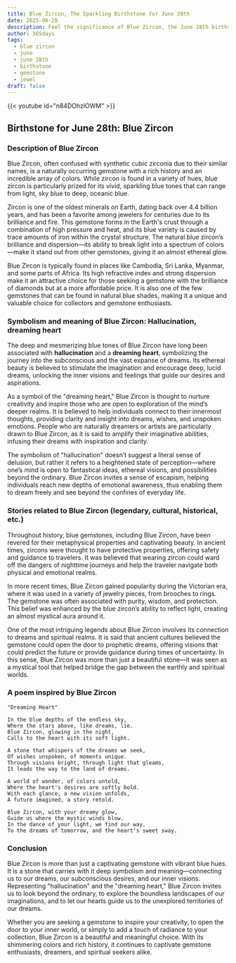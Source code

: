 ```yaml
---
title: Blue Zircon, The Sparkling Birthstone for June 28th
date: 2025-06-28
description: Feel the significance of Blue Zircon, the June 28th birthstone symbolizing Hallucination, dreaming heart. Let its beauty and meaning brighten your day.
author: 365days
tags:
  - blue zircon
  - june
  - june 28th
  - birthstone
  - gemstone
  - jewel
draft: false
---
```


{{< youtube id="n84DOhzlOWM" >}}

## Birthstone for June 28th: Blue Zircon

### Description of Blue Zircon

Blue Zircon, often confused with synthetic cubic zirconia due to their similar names, is a naturally occurring gemstone with a rich history and an incredible array of colors. While zircon is found in a variety of hues, blue zircon is particularly prized for its vivid, sparkling blue tones that can range from light, sky blue to deep, oceanic blue.

Zircon is one of the oldest minerals on Earth, dating back over 4.4 billion years, and has been a favorite among jewelers for centuries due to its brilliance and fire. This gemstone forms in the Earth's crust through a combination of high pressure and heat, and its blue variety is caused by trace amounts of iron within the crystal structure. The natural blue zircon’s brilliance and dispersion—its ability to break light into a spectrum of colors—make it stand out from other gemstones, giving it an almost ethereal glow.

Blue Zircon is typically found in places like Cambodia, Sri Lanka, Myanmar, and some parts of Africa. Its high refractive index and strong dispersion make it an attractive choice for those seeking a gemstone with the brilliance of diamonds but at a more affordable price. It is also one of the few gemstones that can be found in natural blue shades, making it a unique and valuable choice for collectors and gemstone enthusiasts.

### Symbolism and meaning of Blue Zircon: Hallucination, dreaming heart

The deep and mesmerizing blue tones of Blue Zircon have long been associated with **hallucination** and a **dreaming heart**, symbolizing the journey into the subconscious and the vast expanse of dreams. Its ethereal beauty is believed to stimulate the imagination and encourage deep, lucid dreams, unlocking the inner visions and feelings that guide our desires and aspirations.

As a symbol of the "dreaming heart," Blue Zircon is thought to nurture creativity and inspire those who are open to exploration of the mind’s deeper realms. It is believed to help individuals connect to their innermost thoughts, providing clarity and insight into dreams, wishes, and unspoken emotions. People who are naturally dreamers or artists are particularly drawn to Blue Zircon, as it is said to amplify their imaginative abilities, infusing their dreams with inspiration and clarity.

The symbolism of "hallucination" doesn’t suggest a literal sense of delusion, but rather it refers to a heightened state of perception—where one’s mind is open to fantastical ideas, ethereal visions, and possibilities beyond the ordinary. Blue Zircon invites a sense of escapism, helping individuals reach new depths of emotional awareness, thus enabling them to dream freely and see beyond the confines of everyday life.

### Stories related to Blue Zircon (legendary, cultural, historical, etc.)

Throughout history, blue gemstones, including Blue Zircon, have been revered for their metaphysical properties and captivating beauty. In ancient times, zircons were thought to have protective properties, offering safety and guidance to travelers. It was believed that wearing zircon could ward off the dangers of nighttime journeys and help the traveler navigate both physical and emotional realms.

In more recent times, Blue Zircon gained popularity during the Victorian era, where it was used in a variety of jewelry pieces, from brooches to rings. The gemstone was often associated with purity, wisdom, and protection. This belief was enhanced by the blue zircon’s ability to reflect light, creating an almost mystical aura around it.

One of the most intriguing legends about Blue Zircon involves its connection to dreams and spiritual realms. It is said that ancient cultures believed the gemstone could open the door to prophetic dreams, offering visions that could predict the future or provide guidance during times of uncertainty. In this sense, Blue Zircon was more than just a beautiful stone—it was seen as a mystical tool that helped bridge the gap between the earthly and spiritual worlds.

### A poem inspired by Blue Zircon

```
"Dreaming Heart"

In the blue depths of the endless sky,  
Where the stars above, like dreams, lie.  
Blue Zircon, glowing in the night,  
Calls to the heart with its soft light.  

A stone that whispers of the dreams we seek,  
Of wishes unspoken, of moments unique.  
Through visions bright, through light that gleams,  
It leads the way to the land of dreams.

A world of wonder, of colors untold,  
Where the heart's desires are softly bold.  
With each glance, a new vision unfolds,  
A future imagined, a story retold.

Blue Zircon, with your dreamy glow,  
Guide us where the mystic winds blow.  
In the dance of your light, we find our way,  
To the dreams of tomorrow, and the heart’s sweet sway.
```

### Conclusion

Blue Zircon is more than just a captivating gemstone with vibrant blue hues. It is a stone that carries with it deep symbolism and meaning—connecting us to our dreams, our subconscious desires, and our inner visions. Representing "hallucination" and the "dreaming heart," Blue Zircon invites us to look beyond the ordinary, to explore the boundless landscapes of our imaginations, and to let our hearts guide us to the unexplored territories of our dreams.

Whether you are seeking a gemstone to inspire your creativity, to open the door to your inner world, or simply to add a touch of radiance to your collection, Blue Zircon is a beautiful and meaningful choice. With its shimmering colors and rich history, it continues to captivate gemstone enthusiasts, dreamers, and spiritual seekers alike.